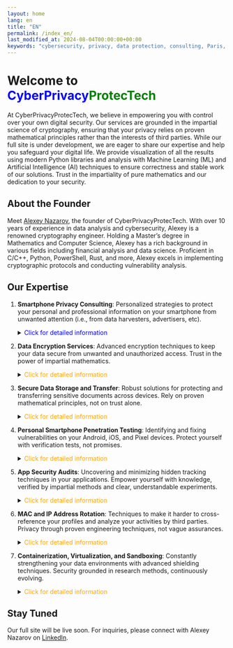 ```yaml
---
layout: home
lang: en
title: "EN"
permalink: /index_en/
last_modified_at: 2024-08-04T00:00:00+00:00
keywords: "cybersecurity, privacy, data protection, consulting, Paris, Alexey Nazarov, CyberPrivacyProtecTech, digital security, cryptography, artificial intelligence, machine learning, data protection, security audit, penetration testing, MAC and IP address rotation, containerization, virtualization, sandboxing, encryption services, vulnerability analysis, smartphone privacy, cybersecurity consulting, cybersecurity in Paris, mobile device security, Android security, Android penetration testing, iOS security, mobile app security"
---
```


# Welcome to <span style="color: blue;">CyberPrivacy</span><span style="color: green;">ProtecTech</span>

At CyberPrivacyProtecTech, we believe in empowering you with control over your own digital security. Our services are grounded in the impartial science of cryptography, ensuring that your privacy relies on proven mathematical principles rather than the interests of third parties. While our full site is under development, we are eager to share our expertise and help you safeguard your digital life. We provide visualization of all the results using modern Python libraries and analysis with Machine Learning (ML) and Artificial Intelligence (AI) techniques to ensure correctness and stable work of our solutions. Trust in the impartiality of pure mathematics and our dedication to your security.

## About the Founder

Meet [Alexey Nazarov](https://www.linkedin.com/in/alexeinazarov), the founder of CyberPrivacyProtecTech. With over 10 years of experience in data analysis and cybersecurity, Alexey is a renowned cryptography engineer. Holding a Master’s degree in Mathematics and Computer Science, Alexey has a rich background in various fields including financial analysis and data science. Proficient in C/C++, Python, PowerShell, Rust, and more, Alexey excels in implementing cryptographic protocols and conducting vulnerability analysis.

## Our Expertise

1. **Smartphone Privacy Consulting**: Personalized strategies to protect your personal and professional information on your smartphone from unwanted attention (i.e., from data harvesters, advertisers, etc).
   <details>
   <summary><span style="color: blue;">Click for detailed information</span></summary>
     <span style="color: blue;">Tailored strategies to safeguard your personal and professional information on your smartphone, ensuring the lowest probability of access by third-party agents in any ways and situations possible. Our solutions are validated using AI and ML to identify and mitigate potential threats proactively.</span>
   </details>

2. **Data Encryption Services**: Advanced encryption techniques to keep your data secure from unwanted and unauthorized access. Trust in the power of impartial mathematics.
   <details>
     <summary><span style="color: orange;">Click for detailed information</span></summary>
     <span style="color: blue;">Implementing advanced encryption techniques to keep your data secure from unauthorized access, including tailored cryptographic protocols for data transfer that are undecipherable by any intermediate providers, even VPN servers and supposedly secure internet channels and browsers, ensuring that only the recipient receives the information.</span>
   </details>

3. **Secure Data Storage and Transfer**: Robust solutions for protecting and transferring sensitive documents across devices. Rely on proven mathematical principles, not on trust alone.
   <details>
     <summary><span style="color: orange;">Click for detailed information</span></summary>
     <span style="color: blue;">Robust solutions to protect your sensitive documents and ensure secure access and transfer across different personal devices, including flash key card access encryption using the most professional modern techniques that protect you in any imaginable situation that could lead to the transfer of your data to third parties.</span>
   </details>

4. **Personal Smartphone Penetration Testing**: Identifying and fixing vulnerabilities on your Android, iOS, and Pixel devices. Protect yourself with verification tests, not promises.
   <details>
     <summary><span style="color: orange;">Click for detailed information</span></summary>
     <span style="color: blue;">Identify and remediate vulnerabilities on your Android, iOS, and Pixel devices with a unique combination of the applications you use before they can be exploited inadvertently or deliberately in ways that contradict your personal interests, even within the confines of application policies. Our testing processes are enhanced by AI to simulate various attack scenarios and ensure comprehensive coverage.</span>
   </details>

5. **App Security Audits**: Uncovering and minimizing hidden tracking techniques in your applications. Empower yourself with knowledge, verified by impartial methods and clear, understandable experiments.
   <details>
     <summary><span style="color: orange;">Click for detailed information</span></summary>
     <span style="color: blue;">Uncover hidden tracking techniques, revise them, and minimize their influence on your data privacy. Ensure your applications' usage complies with legal standards, including international and country-specific digital laws, and secure your digital activity simultaneously. Our audits leverage AI to detect anomalies and provide deeper insights into potential vulnerabilities.</span>
   </details>

6. **MAC and IP Address Rotation**: Techniques to make it harder to cross-reference your profiles and analyze your activities by third parties. Privacy through proven engineering techniques, not vague assurances.
   <details>
     <summary><span style="color: orange;">Click for detailed information</span></summary>
     <span style="color: blue;">Advanced privacy protection through professional techniques for maintaining MAC and IP address rotation tailored to mobile devices, making it more challenging for third parties to statistically cross-reference your profiles and gather data to analyze your activities for unsolicited services. We employ ML models to optimize rotation patterns and enhance privacy.</span>
   </details>

7. **Containerization, Virtualization, and Sandboxing**: Constantly strengthening your data environments with advanced shielding techniques. Security grounded in research methods, continuously evolving.
   <details>
     <summary><span style="color: orange;">Click for detailed information</span></summary>
     <span style="color: blue;">Fortify your data environments with unbreakable shielding, including setup and technical training for data-hungry smartphone applications and constant research and monitoring for new vulnerabilities, including after application updates and applications' legal policy changes. Our solutions are continuously refined using AI to adapt to emerging threats and maintain robust security.</span>
   </details>

## Stay Tuned

Our full site will be live soon. For inquiries, please connect with Alexey Nazarov on [LinkedIn](https://www.linkedin.com/in/alexeinazarov).

